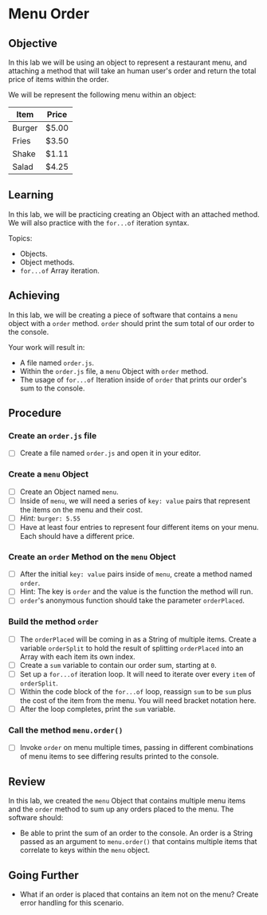 # Menu Order

## Objective

In this lab we will be using an object to represent a restaurant menu, and attaching a method that will take an human user's order and return the total price of items within the order.

We will be represent the following menu within an object:

| Item   | Price |
|--------|-------|
| Burger | $5.00 |
| Fries  | $3.50 |
| Shake  | $1.11 |
| Salad  | $4.25 |

## Learning

In this lab, we will be practicing creating an Object with an attached method. We will also practice with the `for...of` iteration syntax.

Topics:

- Objects.
- Object methods.
- `for...of` Array iteration.

## Achieving

In this lab, we will be creating a piece of software that contains a `menu` object with a `order` method. `order` should print the sum total of our order to the console.

Your work will result in:

- A file named `order.js`.
- Within the `order.js` file, a `menu` Object with `order` method.
- The usage of `for...of` Iteration inside of `order` that prints our order's sum to the console.

## Procedure

### Create an `order.js` file

- [ ] Create a file named `order.js` and open it in your editor.

### Create a `menu` Object

- [ ] Create an Object named `menu`.
- [ ] Inside of `menu`, we will need a series of `key: value` pairs that represent the items on the menu and their cost.
- [ ] _Hint:_ `burger: 5.55`
- [ ] Have at least four entries to represent four different items on your menu. Each should have a different price.

### Create an `order` Method on the `menu` Object

- [ ] After the initial `key: value` pairs inside of `menu`, create a method named `order`.
- [ ] Hint: The key is `order` and the value is the function the method will run.
- [ ] `order`'s anonymous function should take the parameter `orderPlaced`.

### Build the method `order`

- [ ] The `orderPlaced` will be coming in as a String of multiple items. Create a variable `orderSplit` to hold the result of splitting `orderPlaced` into an Array with each item its own index.
- [ ] Create a `sum` variable to contain our order sum, starting at `0`.
- [ ] Set up a `for...of` iteration loop. It will need to iterate over every `item` of `orderSplit`.
- [ ] Within the code block of the `for...of` loop, reassign `sum` to be `sum` plus the cost of the item from the menu. You will need bracket notation here.
- [ ] After the loop completes, print the `sum` variable.

### Call the method `menu.order()`

- [ ] Invoke `order` on menu multiple times, passing in different combinations of menu items to see differing results printed to the console.

## Review

In this lab, we created the `menu` Object that contains multiple menu items and the `order` method to sum up any orders placed to the menu. The software should:

- Be able to print the sum of an order to the console. An order is a String passed as an argument to `menu.order()` that contains multiple items that correlate to keys within the `menu` object.

## Going Further

- What if an order is placed that contains an item not on the menu? Create error handling for this scenario.
